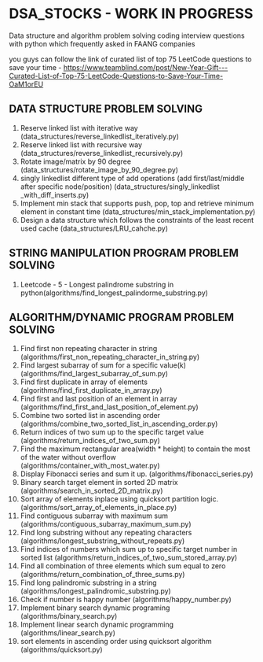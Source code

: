 # DSA_STOCKS - WORK IN PROGRESS
Data structure and algorithm problem solving coding interview questions with python which frequently asked in FAANG companies

you guys can follow the link of curated list of top 75 LeetCode questions to save your time -
https://www.teamblind.com/post/New-Year-Gift---Curated-List-of-Top-75-LeetCode-Questions-to-Save-Your-Time-OaM1orEU 

## DATA STRUCTURE PROBLEM SOLVING
 1. Reserve linked list with iterative way (data_structures/reverse_linkedlist_iteratively.py)
 2. Reserve linked list with recursive way  (data_structures/reverse_linkedlist_recursively.py)
 3. Rotate image/matrix by 90 degree (data_structures/rotate_image_by_90_degree.py)
 4. singly linkedlist different type of add operations (add first/last/middle after specific node/position) (data_structures/singly_linkedlist _with_diff_inserts.py)
 5. Implement min stack that supports push, pop, top and retrieve minimum element in constant time (data_structures/min_stack_implementation.py)
 6. Design a data structure which follows the constraints of the least recent used cache (data_structures/LRU_cahche.py)

## STRING MANIPULATION PROGRAM PROBLEM SOLVING
  1. Leetcode - 5 - Longest palindrome substring in python(algorithms/find_longest_palindorme_substring.py)
     
## ALGORITHM/DYNAMIC PROGRAM PROBLEM SOLVING
  1. Find first non repeating character in string (algorithms/first_non_repeating_character_in_string.py)
  2. Find largest subarray of sum for a specific value(k) (algorithms/find_largest_subarray_of_sum.py)
  3. Find first duplicate in array of elements (algorithms/find_first_duplicate_in_array.py)
  4. Find first and last position of an element in array (algorithms/find_first_and_last_position_of_element.py)
  5. Combine two sorted list in ascending order (algorithms/combine_two_sorted_list_in_ascending_order.py)
  6. Return indices of two sum up to the specific target value (algorithms/return_indices_of_two_sum.py)
  7. Find the maximum rectangular area(width * height) to contain the most of the water without overflow (algorithms/container_with_most_water.py)
  8. Display Fibonacci series and sum it up. (algorithms/fibonacci_series.py)
  9. Binary search target element in sorted 2D matrix (algorithms/search_in_sorted_2D_matrix.py)
  10. Sort array of elements inplace using quicksort partition logic. (algorithms/sort_array_of_elements_in_place.py)
  11. Find contiguous subarray with maximum sum (algorithms/contiguous_subarray_maximum_sum.py)
  12. Find long substring without any repeating characters (algorithms/longest_substring_without_repeats.py)
  13. Find indices of numbers which sum up to specific target number in sorted list (algorithms/return_indices_of_two_sum_stored_array.py)
  14. Find all combination of three elements which sum equal to zero (algorithms/return_combination_of_three_sums.py) 
  15. Find long palindromic substring in a string (algorithms/longest_palindromic_substring.py)
  16. Check if number is happy number (algorithms/happy_number.py)
  17. Implement binary search dynamic programing  (algorithms/binary_search.py)
  18. Implement linear search dynamic programming (algorithms/linear_search.py)
  19. sort elements in ascending order using quicksort algorithm (algorithms/quicksort.py)
